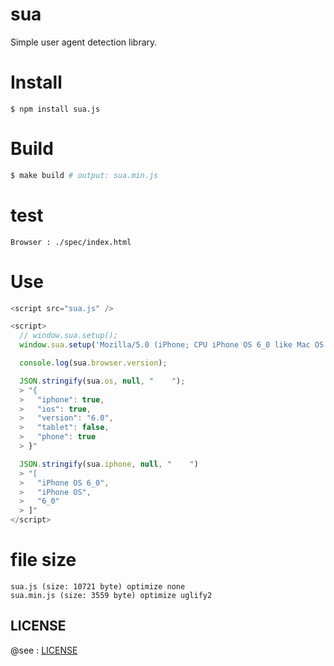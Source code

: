 # sua

Simple user agent detection library.

# Install

```
$ npm install sua.js
```

# Build

```sh
$ make build # output: sua.min.js
```

# test

```
Browser : ./spec/index.html
```

# Use

```js
<script src="sua.js" />

<script>
  // window.sua.setup();
  window.sua.setup('Mozilla/5.0 (iPhone; CPU iPhone OS 6_0 like Mac OS X) AppleWebKit/536.26 (KHTML, like Gecko) Version/6.0 Mobile/10A403 Safari/8536.25');

  console.log(sua.browser.version);

  JSON.stringify(sua.os, null, "    ");
  > "{
  >   "iphone": true,
  >   "ios": true,
  >   "version": "6.0",
  >   "tablet": false,
  >   "phone": true
  > }"

  JSON.stringify(sua.iphone, null, "    ")
  > "[
  >   "iPhone OS 6_0",
  >   "iPhone OS",
  >   "6_0"
  > ]"
</script>
```

# file size

```
sua.js (size: 10721 byte) optimize none
sua.min.js (size: 3559 byte) optimize uglify2
```

## LICENSE

@see : [LICENSE](https://github.com/fkei/sua.js/blob/master/LICENSE)
